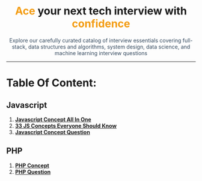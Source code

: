 <div align="center">
    <h1><span style="color:#f39c12;">Ace</span> your next tech interview with <span style="color:#f39c12;">confidence</span></h1>
    <p style="color:#34495e; max-width: 800px;">Explore our carefully curated catalog of interview essentials covering full-stack, data structures and algorithms, system design, data science, and machine learning interview questions</p>
</div>

---

# Table Of Content:

## Javascript

1. **[Javascript Concept All In One](/documentation/javascript/js-concept)**
1. **[33 JS Concepts Everyone Should Know](/documentation/javascript/js-33-concept)**
1. **[Javascript Concept Question](/documentation/javascript/js-concept-question)**

## PHP

1. **[PHP Concept](/documentation/php/php-concept)**
1. **[PHP Question](/documentation/php/question)**

